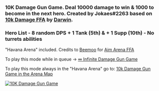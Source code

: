 ### 10K Damage Gun Game. Deal 10000 damage to win & 1000 to become in the next hero. Created by Jokaes#2263 based on [10k Damage FFA](https://workshop.elohell.gg/BDQ8YpsAv/10k_Damage_FFA) by [Darwin](https://workshop.elohell.gg/user/1zs71JGgr).

### Hero List - 8 random DPS + 1 Tank (5th) & + 1 Supp (10th) - No turrets abilities

"Havana Arena" included. Credits to [Beemoo](https://workshop.elohell.gg/user/L5GWzT3kC) for [Aim Arena FFA](https://workshop.elohell.gg/QwyunVmhE)

To play this mode while in queue -> [∞ Infinite Damage Gun Game](https://workshop.elohell.gg/CmgQ5-GaaTkgitf/%E2%88%9E+Infinite+Damage+Gun+Game/)

To play this mode always in the "Havana Arena" go to: [10k Damage Gun Game in the Arena Map](https://workshop.elohell.gg/1vs8fe2G7)

[![10K Damage Gun Game](https://i.imgur.com/8e7tDJk.jpg)](https://youtube.com/watch?=PmZb2oU1BQk "10K Damage Gun Game")


